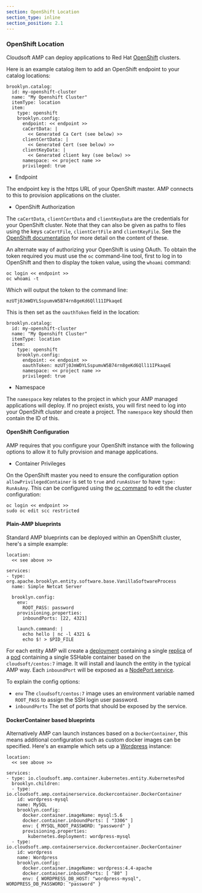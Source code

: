 ```yaml
---
section: OpenShift Location
section_type: inline
section_position: 2.1
---
```


### OpenShift Location

Cloudsoft AMP can deploy applications to Red Hat [OpenShift](https://www.openshift.com/) clusters.

Here is an example catalog item to add an OpenShift endpoint to your catalog locations:

    brooklyn.catalog:
      id: my-openshift-cluster
      name: "My Openshift Cluster"
      itemType: location
      item:
        type: openshift
        brooklyn.config:
          endpoint: << endpoint >>
          caCertData: |
            << Generated Ca Cert (see below) >>
          clientCertData: |
            << Generated Cert (see below) >>
          clientKeyData: |
            << Generated client key (see below) >>
          namespace: << project name >>
          privileged: true
          
* Endpoint

The endpoint key is the https URL of your OpenShift master. AMP connects to this to provision applications on the 
cluster.          
       
* OpenShift Authorization

The `caCertData`, `clientCertData` and `clientKeyData` are the credentials for your OpenShift cluster. Note that
they can also be given as paths to files using the keys `caCertFile`, `clientCertFile` and `clientKeyFile`. See the
[OpenShift documentation](https://docs.openshift.com/enterprise/3.1/install_config/certificate_customization.html) for
more detail on the content of these.

An alternate way of authorizing your OpenShift is using OAuth. To obtain the token required you must use the `oc` command-line tool, 
first to log in to OpenShift and then to display the token value, using the `whoami` command:

    oc login << endpoint >>
    oc whoami -t

Which will output the token to the command line:

    mzUTj0JmWDYLSspumvW5B74rn8geKd6Qll11IPkaqeE
    
This is then set as the `oauthToken` field in the location:

    brooklyn.catalog:
      id: my-openshift-cluster
      name: "My Openshift Cluster"
      itemType: location
      item:
        type: openshift
        brooklyn.config:
          endpoint: << endpoint >>
          oauthToken: mzUTj0JmWDYLSspumvW5B74rn8geKd6Qll11IPkaqeE
          namespace: << project name >>
          privileged: true

* Namespace
   
The `namespace` key relates to the project in which your AMP managed applications will deploy. If no project exists,
you will first need to log into your OpenShift cluster and create a project. The `namespace` key should then contain 
the ID of this.

#### OpenShift Configuration

AMP requires that you configure your OpenShift instance with the following options to allow it to fully provision and manage 
applications.

* Container Privileges

On the OpenShift master you need to ensure the configuration option `allowPrivilegedContainer` is set to `true` and 
`runAsUser` to have `type: RunAsAny`. This can be configured using the [oc command](https://docs.openshift.com/enterprise/3.1/cli_reference/index.html) 
to edit the cluster configuration:

    oc login << endpoint >>
    sudo oc edit scc restricted
    
#### Plain-AMP blueprints

Standard AMP blueprints can be deployed within an OpenShift cluster, here's a simple example:

    location:
      << see above >>
    
    services:
    - type: org.apache.brooklyn.entity.software.base.VanillaSoftwareProcess
      name: Simple Netcat Server
    
      brooklyn.config:
        env:
          ROOT_PASS: password
        provisioning.properties:
          inboundPorts: [22, 4321]
    
        launch.command: |
          echo hello | nc -l 4321 &
          echo $! > $PID_FILE

For each entity AMP will create
a [deployment](http://kubernetes.io/docs/user-guide/deployments/)
containing a single [replica](http://kubernetes.io/docs/user-guide/replicasets/)
of a [pod](http://kubernetes.io/docs/user-guide/pods/) containing a single
SSHable container based on the `cloudsoft/centos:7` image. It will install and launch
the entity in the typical AMP way. Each `inboundPort` will be exposed as a
[NodePort service](http://kubernetes.io/docs/user-guide/services/#type-nodeport).

To explain the config options:
* `env` The `cloudsoft/centos:7` image uses an environment variable named `ROOT_PASS`
   to assign the SSH login user password.
* `inboundPorts` The set of ports that should be exposed by the service.


#### DockerContainer based blueprints

Alternatively AMP can launch instances based on a `DockerContainer`, this means additional configuration such as custom docker images can be specified. Here's an example which sets up a [Wordpress](https://wordpress.org/) instance:

    location:
      << see above >>
    
    services:
    - type: io.cloudsoft.amp.container.kubernetes.entity.KubernetesPod
      brooklyn.children:
      - type: io.cloudsoft.amp.containerservice.dockercontainer.DockerContainer
        id: wordpress-mysql
        name: MySQL
        brooklyn.config:
          docker.container.imageName: mysql:5.6
          docker.container.inboundPorts: [ "3306" ]
          env: { MYSQL_ROOT_PASSWORD: "password" }
          provisioning.properties:
            kubernetes.deployment: wordpress-mysql
      - type: io.cloudsoft.amp.containerservice.dockercontainer.DockerContainer
        id: wordpress
        name: Wordpress
        brooklyn.config:
          docker.container.imageName: wordpress:4.4-apache
          docker.container.inboundPorts: [ "80" ]
          env: { WORDPRESS_DB_HOST: "wordpress-mysql", WORDPRESS_DB_PASSWORD: "password" }
